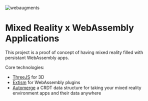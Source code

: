 
![webaugments](https://github.com/richardanaya/webaugments/assets/294042/b647f1eb-c9fc-4b8d-aef9-1214c96d6125)

# Mixed Reality x WebAssembly Applications

This project is a proof of concept of having mixed reality filled with persistant WebAssembly apps.

Core technologies:
* [ThreeJS](https://threejs.org/) for 3D
* [Extism](https://extism.org/) for WebAssembly plugins
* [Automerge](https://automerge.org/) a CRDT data structure for taking your mixed reality environment apps and their data anywhere
